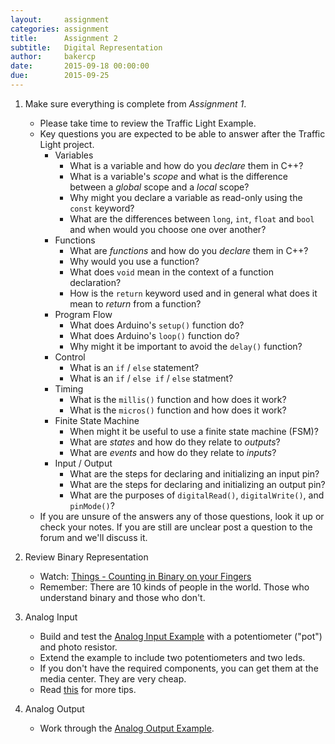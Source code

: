 ```yaml
---
layout:     assignment
categories: assignment
title:      Assignment 2
subtitle:   Digital Representation
author:     bakercp
date:       2015-09-18 00:00:00
due:        2015-09-25
---
```


1. Make sure everything is complete from _Assignment 1_.
    - Please take time to review the Traffic Light Example.
    - Key questions you are expected to be able to answer after the Traffic Light project.
        - Variables
            - What is a variable and how do you _declare_ them in C++?
            - What is a variable's _scope_ and what is the difference between a _global_ scope and a _local_ scope?
            - Why might you declare a variable as read-only using the `const` keyword?
            - What are the differences between `long`, `int`, `float` and `bool` and when would you choose one over another?
        - Functions
            - What are _functions_ and how do you _declare_ them in C++?
            - Why would you use a function?
            - What does `void` mean in the context of a function declaration?
            - How is the `return` keyword used and in general what does it mean to _return_ from a function?
        - Program Flow
            - What does Arduino's `setup()` function do?
            - What does Arduino's `loop()` function do?
            - Why might it be important to avoid the `delay()` function?
        - Control
            - What is an `if` / `else` statement?
            - What is an `if` / `else if` / `else` statment?
        - Timing
            - What is the `millis()` function and how does it work?
            - What is the `micros()` function and how does it work?
        - Finite State Machine
            - When might it be useful to use a finite state machine (FSM)?
            - What are _states_ and how do they relate to _outputs_?
            - What are _events_ and how do they relate to _inputs_?
        - Input / Output
            - What are the steps for declaring and initializing an input pin?
            - What are the steps for declaring and initializing an output pin?
            - What are the purposes of `digitalRead()`, `digitalWrite()`, and `pinMode()`?
    - If you are unsure of the answers any of those questions, look it up or check your notes.  If you are still are unclear post a question to the forum and we'll discuss it.

2. Review Binary Representation
    - Watch: [Things - Counting in Binary on your Fingers](https://www.youtube.com/watch?v=apCLHmPsC68)
    - Remember: There are 10 kinds of people in the world.  Those who understand binary and those who don't.

3. Analog Input
    - Build and test the [Analog Input Example](https://www.arduino.cc/en/Tutorial/AnalogInput) with a potentiometer ("pot") and photo resistor.
    - Extend the example to include two potentiometers and two leds.
    - If you don't have the required components, you can get them at the media center. They are very cheap.
    - Read [this](https://learn.sparkfun.com/tutorials/analog-to-digital-conversion) for more tips.

4. Analog Output
    - Work through the [Analog Output Example](https://www.arduino.cc/en/Reference/AnalogWrite).
